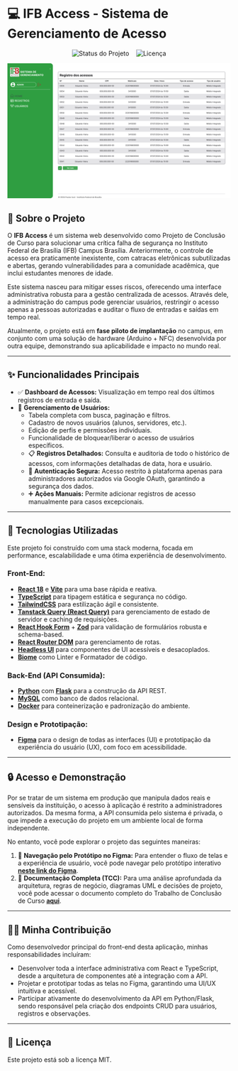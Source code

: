 # 💻 IFB Access - Sistema de Gerenciamento de Acesso

<div align="center">

  ![Status do Projeto](https://img.shields.io/badge/Status-Em%20Produção%20(Piloto)-brightgreen)
  &nbsp;&nbsp;
  ![Licença](https://img.shields.io/badge/License-MIT-blue)

</div>

![Tela_Inicio](.github/tela_inicio.png)

## 🎯 Sobre o Projeto

O **IFB Access** é um sistema web desenvolvido como Projeto de Conclusão de Curso para solucionar uma crítica falha de segurança no Instituto Federal de Brasília (IFB) Campus Brasília. Anteriormente, o controle de acesso era praticamente inexistente, com catracas eletrônicas subutilizadas e abertas, gerando vulnerabilidades para a comunidade acadêmica, que inclui estudantes menores de idade.

Este sistema nasceu para mitigar esses riscos, oferecendo uma interface administrativa robusta para a gestão centralizada de acessos. Através dele, a administração do campus pode gerenciar usuários, restringir o acesso apenas a pessoas autorizadas e auditar o fluxo de entradas e saídas em tempo real.

Atualmente, o projeto está em **fase piloto de implantação** no campus, em conjunto com uma solução de hardware (Arduino + NFC) desenvolvida por outra equipe, demonstrando sua aplicabilidade e impacto no mundo real.

---

## ✨ Funcionalidades Principais

- ✅ **Dashboard de Acessos:** Visualização em tempo real dos últimos registros de entrada e saída.
- 👤 **Gerenciamento de Usuários:**
  - Tabela completa com busca, paginação e filtros.
  - Cadastro de novos usuários (alunos, servidores, etc.).
  - Edição de perfis e permissões individuais.
  - Funcionalidade de bloquear/liberar o acesso de usuários específicos.
  - 📋 **Registros Detalhados:** Consulta e auditoria de todo o histórico de acessos, com informações detalhadas de data, hora e usuário.
  - 🔐 **Autenticação Segura:** Acesso restrito à plataforma apenas para administradores autorizados via Google OAuth, garantindo a segurança dos dados.
  - ➕ **Ações Manuais:** Permite adicionar registros de acesso manualmente para casos excepcionais.

---

## 🚀 Tecnologias Utilizadas

Este projeto foi construído com uma stack moderna, focada em performance, escalabilidade e uma ótima experiência de desenvolvimento.

### **Front-End:**

- [**React 18**](https://reactjs.org/) e [**Vite**](https://vitejs.dev/) para uma base rápida e reativa.
- [**TypeScript**](https://www.typescriptlang.org/) para tipagem estática e segurança no código.
- [**TailwindCSS**](https://tailwindcss.com/) para estilização ágil e consistente.
- [**Tanstack Query (React Query)**](https://tanstack.com/query/latest) para gerenciamento de estado de servidor e caching de requisições.
- [**React Hook Form**](https://react-hook-form.com/) + [**Zod**](https://zod.dev/) para validação de formulários robusta e schema-based.
- [**React Router DOM**](https://reactrouter.com/) para gerenciamento de rotas.
- [**Headless UI**](https://headlessui.com/) para componentes de UI acessíveis e desacoplados.
- [**Biome**](https://biomejs.dev/) como Linter e Formatador de código.

### **Back-End (API Consumida):**

- [**Python**](https://www.python.org/) com [**Flask**](https://flask.palletsprojects.com/) para a construção da API REST.
- [**MySQL**](https://www.mysql.com/) como banco de dados relacional.
- [**Docker**](https://www.docker.com/) para conteinerização e padronização do ambiente.

### **Design e Prototipação:**

- [**Figma**](https://www.figma.com/) para o design de todas as interfaces (UI) e prototipação da experiência do usuário (UX), com foco em acessibilidade.

---

## 🔒 Acesso e Demonstração

Por se tratar de um sistema em produção que manipula dados reais e sensíveis da instituição, o acesso à aplicação é restrito a administradores autorizados. Da mesma forma, a API consumida pelo sistema é privada, o que impede a execução do projeto em um ambiente local de forma independente.

No entanto, você pode explorar o projeto das seguintes maneiras:

1. 🎨 **Navegação pelo Protótipo no Figma:** Para entender o fluxo de telas e a experiência de usuário, você pode navegar pelo protótipo interativo [**neste link do Figma**](https://www.figma.com/design/h2xJaeMbgAyK7AmNMaASMi/SISTEMA-DE-GERENCIAMENTO?node-id=711-3076&t=URKIkJws3xKQMA5K-1).
2. 📄 **Documentação Completa (TCC):** Para uma análise aprofundada da arquitetura, regras de negócio, diagramas UML e decisões de projeto, você pode acessar o documento completo do Trabalho de Conclusão de Curso [**aqui**](https://drive.google.com/file/d/1I4WpQSBKHscXVN-tE9vuQD_y5p1S2qO0/view?usp=sharing).

---

## 👨‍💻 Minha Contribuição

Como desenvolvedor principal do front-end desta aplicação, minhas responsabilidades incluíram:

- Desenvolver toda a interface administrativa com React e TypeScript, desde a arquitetura de componentes até a integração com a API.
- Projetar e prototipar todas as telas no Figma, garantindo uma UI/UX intuitiva e acessível.
- Participar ativamente do desenvolvimento da API em Python/Flask, sendo responsável pela criação dos endpoints CRUD para usuários, registros e observações.

---

## 📝 Licença

Este projeto está sob a licença MIT.
